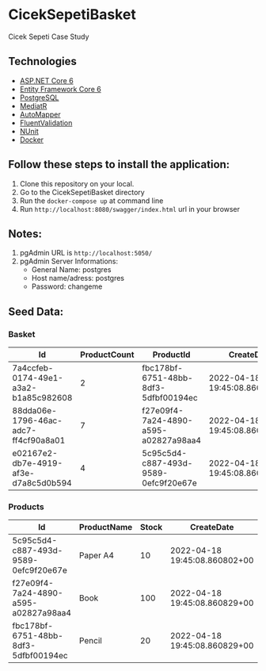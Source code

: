 # CicekSepetiBasket
Cicek Sepeti Case Study

## Technologies

* [ASP.NET Core 6](https://docs.microsoft.com/en-us/aspnet/core/introduction-to-aspnet-core?view=aspnetcore-6.0)
* [Entity Framework Core 6](https://docs.microsoft.com/en-us/ef/core/)
* [PostgreSQL](https://www.postgresql.org/)
* [MediatR](https://github.com/jbogard/MediatR)
* [AutoMapper](https://automapper.org/)
* [FluentValidation](https://fluentvalidation.net/)
* [NUnit](https://nunit.org/)
* [Docker](https://www.docker.com/)

## Follow these steps to install the application:
1. Clone this repository on your local.
2. Go to the CicekSepetiBasket directory
3. Run the `docker-compose up` at command line
4. Run `http://localhost:8080/swagger/index.html` url in your browser

## Notes:
1. pgAdmin URL is `http://localhost:5050/`
2. pgAdmin Server Informations: 
    - General Name: postgres
    - Host name/adress: postgres
    - Password: changeme

## Seed Data:

### Basket

| Id  | ProductCount | ProductId | CreateDate |
| ------------- | ------------- | ------------- | ------------- |
| 7a4ccfeb-0174-49e1-a3a2-b1a85c982608  | 2  | fbc178bf-6751-48bb-8df3-5dfbf00194ec  | 2022-04-18 19:45:08.860821+00  |
| 88dda06e-1796-46ac-adc7-ff4cf90a8a01  | 7  | f27e09f4-7a24-4890-a595-a02827a98aa4  | 2022-04-18 19:45:08.860829+00  |
| e02167e2-db7e-4919-af3e-d7a8c5d0b594  | 4  | 5c95c5d4-c887-493d-9589-0efc9f20e67e  | 2022-04-18 19:45:08.860829+00  |

### Products

| Id  | ProductName | Stock | CreateDate |
| ------------- | ------------- | ------------- | ------------- |
| 5c95c5d4-c887-493d-9589-0efc9f20e67e  | Paper A4  | 10  | 2022-04-18 19:45:08.860802+00  |
| f27e09f4-7a24-4890-a595-a02827a98aa4  | Book  | 100  | 2022-04-18 19:45:08.860829+00  |
| fbc178bf-6751-48bb-8df3-5dfbf00194ec  | Pencil  | 20  | 2022-04-18 19:45:08.860829+00  |


